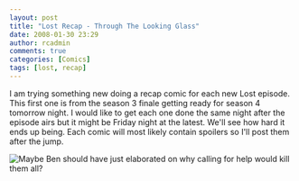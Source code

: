 ```yaml
---
layout: post
title: "Lost Recap - Through The Looking Glass"
date: 2008-01-30 23:29
author: rcadmin
comments: true
categories: [Comics]
tags: [lost, recap]
---
```

I am trying something new doing a recap comic for each new Lost episode. This first one is from the season 3 finale getting ready for season 4 tomorrow night. I would like to get each one done the same night after the episode airs but it might be Friday night at the latest. We'll see how hard it ends up being. Each comic will most likely contain spoilers so I'll post them after the jump.

<!--more-->

<img src='http://bitsmack.com/wp/wp-content/uploads/2008/01/20080124.jpg' title='Maybe Ben should have just elaborated on why calling for help would kill them all?' />
